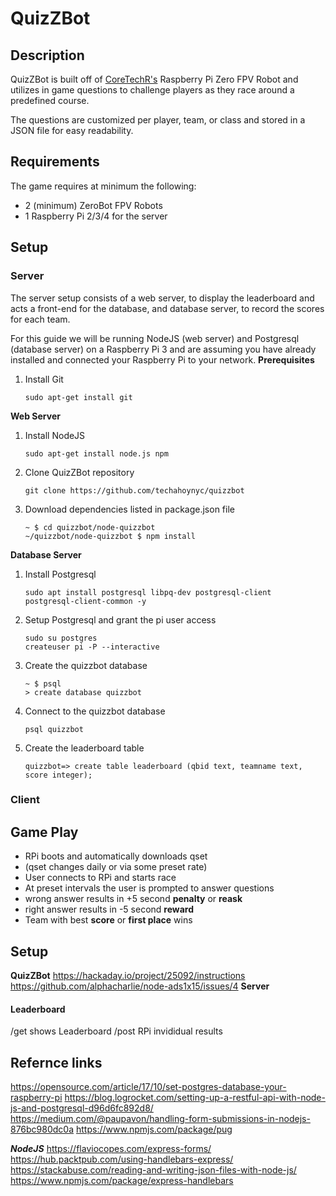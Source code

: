 # QuizZBot
## Description
QuizZBot is built off of [CoreTechR's](https://github.com/CoretechR) Raspberry Pi Zero FPV Robot and utilizes in game questions to challenge players as they race around a predefined course.

The questions are customized per player, team, or class and stored in a JSON file for easy readability.

## Requirements
The game requires at minimum the following:
* 2 (minimum) ZeroBot FPV Robots
* 1 Raspberry Pi 2/3/4 for the server

## Setup
### Server
The server setup consists of a web server, to display the leaderboard and acts a front-end for the database, and database server, to record the scores for each team.

For this guide we will be running NodeJS (web server) and Postgresql (database server) on a Raspberry Pi 3 and are assuming you have already installed and connected your Raspberry Pi to your network.
__Prerequisites__
1. Install Git
   ```
   sudo apt-get install git
   ```

__Web Server__
1. Install NodeJS
   ```
   sudo apt-get install node.js npm
   ```

1. Clone QuizZBot repository
   ```
   git clone https://github.com/techahoynyc/quizzbot
   ```

1. Download dependencies listed in package.json file
   ```
   ~ $ cd quizzbot/node-quizzbot
   ~/quizzbot/node-quizzbot $ npm install
   ```

__Database Server__
1. Install Postgresql
   ```
   sudo apt install postgresql libpq-dev postgresql-client
   postgresql-client-common -y
   ```

1. Setup Postgresql and grant the pi user access
   ```
   sudo su postgres
   createuser pi -P --interactive
   ```

1. Create the quizzbot database
   ```
   ~ $ psql
   > create database quizzbot
   ```

1. Connect to the quizzbot database
   ```
   psql quizzbot
   ```

1. Create the leaderboard table
   ```
   quizzbot=> create table leaderboard (qbid text, teamname text, score integer);
   ```

### Client

## Game Play
* RPi boots and automatically downloads qset
 * (qset changes daily or via some preset rate)
* User connects to RPi and starts race
* At preset intervals the user is prompted to answer questions
 * wrong answer results in +5 second __penalty__ or __reask__
 * right answer results in -5 second __reward__
* Team with best __score__ or __first place__ wins

## Setup
**QuizZBot**
https://hackaday.io/project/25092/instructions
https://github.com/alphacharlie/node-ads1x15/issues/4
**Server**
#### Leaderboard
/get shows Leaderboard
/post RPi invididual results

## Refernce links
https://opensource.com/article/17/10/set-postgres-database-your-raspberry-pi
https://blog.logrocket.com/setting-up-a-restful-api-with-node-js-and-postgresql-d96d6fc892d8/
https://medium.com/@paupavon/handling-form-submissions-in-nodejs-876bc980dc0a
https://www.npmjs.com/package/pug

***NodeJS***
https://flaviocopes.com/express-forms/
https://hub.packtpub.com/using-handlebars-express/
https://stackabuse.com/reading-and-writing-json-files-with-node-js/
https://www.npmjs.com/package/express-handlebars
